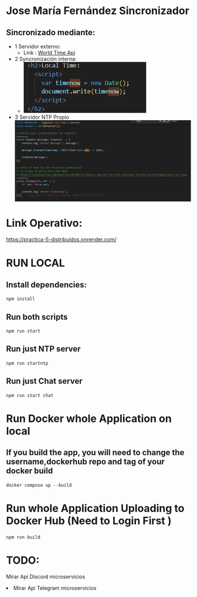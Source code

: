 # Jose María Fernández  Sincronizador
## Sincronizado mediante:
 - 1 Servidor externo:
    - Link : [World Time Api](http://worldtimeapi.org/api/timezone/Europe/Madrid)
 - 2 Syncronización interna:
   - <img src="/Images/image.png">
 - 3 Servidor NTP Propio
   <img src="/Images/NTPSERVER.png">
# Link Operativo:

https://practica-5-distribuidos.onrender.com/
# RUN LOCAL
## Install dependencies:
````
npm install
````
## Run both scripts
````
npm run start
````
## Run just NTP server
````
npm run startntp
````
## Run just Chat server
````
npm run start chat
````
# Run Docker whole Application on local
## If you build the app, you will need to change the username,dockerhub repo and tag of your docker build
````
docker compose up --build
````
# Run whole Application Uploading to Docker Hub (Need to Login First )
````
npm run build
````




# TODO:
Mirar Api Discord microservicios
</li>
<li>
Mirar Api Telegram microservicios
</li>


